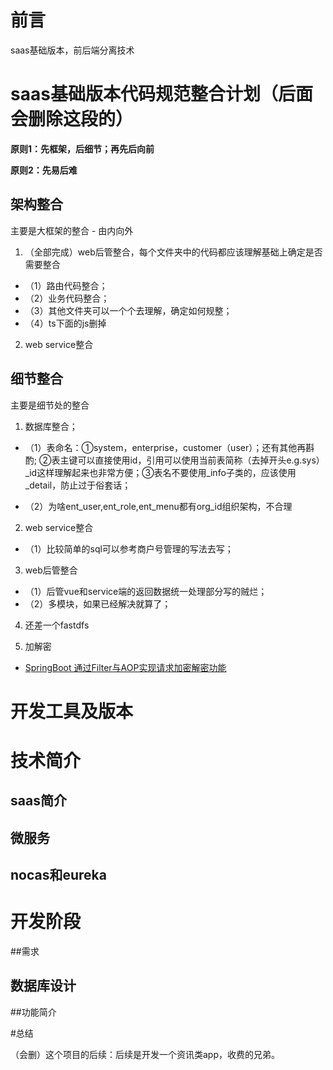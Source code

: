 # 前言

saas基础版本，前后端分离技术


# saas基础版本代码规范整合计划（后面会删除这段的）

**原则1：先框架，后细节；再先后向前**

**原则2：先易后难**

## 架构整合

主要是大框架的整合 - 由内向外

1. （全部完成）web后管整合，每个文件夹中的代码都应该理解基础上确定是否需要整合

 - （1）路由代码整合；
 - （2）业务代码整合；
 - （3）其他文件夹可以一个个去理解，确定如何规整；
 - （4）ts下面的js删掉

2. web service整合

## 细节整合

主要是细节处的整合

1. 数据库整合；

 - （1）表命名：①system，enterprise，customer（user）；还有其他再斟酌; ②表主键可以直接使用id，引用可以使用当前表简称（去掉开头e.g.sys）_id这样理解起来也非常方便；③表名不要使用_info子类的，应该使用_detail，防止过于俗套话；

 - （2）为啥ent_user,ent_role,ent_menu都有org_id组织架构，不合理

2. web service整合

 - （1）比较简单的sql可以参考商户号管理的写法去写；

3. web后管整合

 - （1）后管vue和service端的返回数据统一处理部分写的贼烂；
 - （2）多模块，如果已经解决就算了；

4. 还差一个fastdfs

5. 加解密

 -  [SpringBoot 通过Filter与AOP实现请求加密解密功能](https://blog.csdn.net/afgasdg/article/details/120572937)


# 开发工具及版本



# 技术简介

## saas简介

## 微服务

## nocas和eureka


# 开发阶段

##需求

## 数据库设计

##功能简介


#总结

（会删）这个项目的后续：后续是开发一个资讯类app，收费的兄弟。





